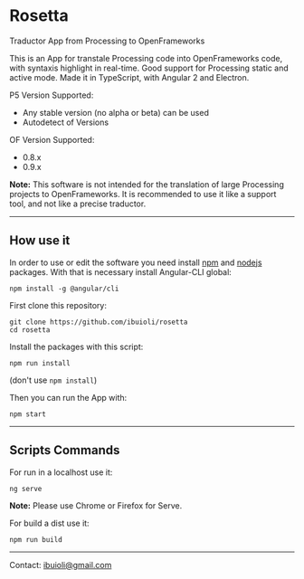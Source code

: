 # Rosetta
Traductor App from Processing to OpenFrameworks

This is an App for transtale Processing code into OpenFrameworks code, with syntaxis highlight in real-time. Good support for Processing static and active mode. Made it in TypeScript, with Angular 2 and Electron.

P5 Version Supported:
  * Any stable version (no alpha or beta) can be used
  * Autodetect of Versions

OF Version Supported:
  * 0.8.x
  * 0.9.x

**Note:** This software is not intended for the translation of large Processing projects to OpenFrameworks. It is recommended to use it like a support tool, and not like a precise traductor.

---

## How use it

In order to use or edit the software you need install [npm](https://www.npmjs.com/) and [nodejs](https://nodejs.org/es/) packages. With that is necessary install Angular-CLI global:

```
npm install -g @angular/cli
```

First clone this repository:

```
git clone https://github.com/ibuioli/rosetta
cd rosetta
```

Install the packages with this script:

```
npm run install
```
(don't use ```npm install```)

Then you can run the App with:

```
npm start
```

---

## Scripts Commands

For run in a localhost use it:

```
ng serve
```
**Note:** Please use Chrome or Firefox for Serve.

For build a dist use it:

```
npm run build
```

---
Contact: ibuioli@gmail.com
